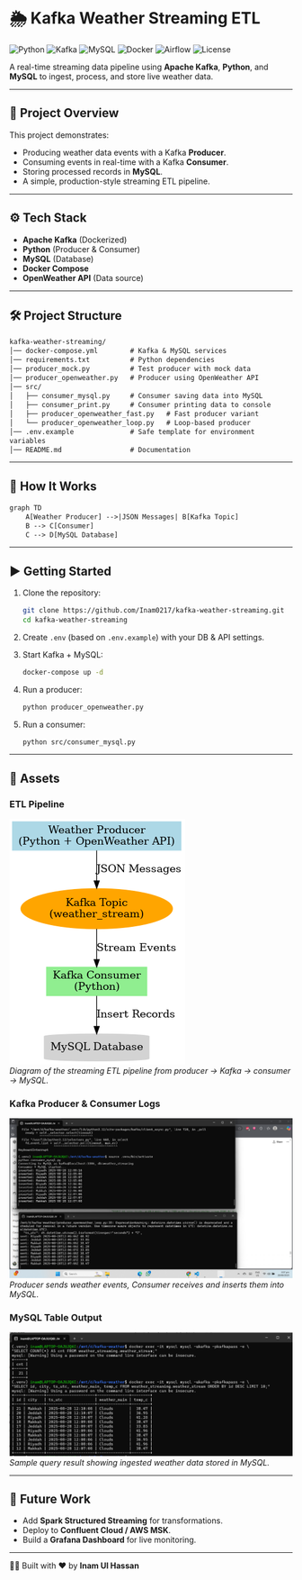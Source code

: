 # 🌦️ Kafka Weather Streaming ETL

![Python](https://img.shields.io/badge/Python-3.12-blue?logo=python)
![Kafka](https://img.shields.io/badge/Apache%20Kafka-Streaming-black?logo=apache-kafka)
![MySQL](https://img.shields.io/badge/MySQL-Database-orange?logo=mysql)
![Docker](https://img.shields.io/badge/Docker-Container-blue?logo=docker)
![Airflow](https://img.shields.io/badge/ETL-Pipeline-green?logo=apache-airflow)
![License](https://img.shields.io/badge/License-MIT-lightgrey)


A real-time streaming data pipeline using **Apache Kafka**, **Python**, and **MySQL** to ingest, process, and store live weather data.

---

## 📌 Project Overview
This project demonstrates:
- Producing weather data events with a Kafka **Producer**.
- Consuming events in real-time with a Kafka **Consumer**.
- Storing processed records in **MySQL**.
- A simple, production-style streaming ETL pipeline.

---

## ⚙️ Tech Stack
- **Apache Kafka** (Dockerized)
- **Python** (Producer & Consumer)
- **MySQL** (Database)
- **Docker Compose**
- **OpenWeather API** (Data source)

---

## 🛠️ Project Structure
```
kafka-weather-streaming/
│── docker-compose.yml        # Kafka & MySQL services
│── requirements.txt          # Python dependencies
│── producer_mock.py          # Test producer with mock data
│── producer_openweather.py   # Producer using OpenWeather API
│── src/
│   ├── consumer_mysql.py     # Consumer saving data into MySQL
│   ├── consumer_print.py     # Consumer printing data to console
│   ├── producer_openweather_fast.py   # Fast producer variant
│   └── producer_openweather_loop.py   # Loop-based producer
│── .env.example              # Safe template for environment variables
│── README.md                 # Documentation
```

---

## 🚀 How It Works
```mermaid
graph TD
    A[Weather Producer] -->|JSON Messages| B[Kafka Topic]
    B --> C[Consumer]
    C --> D[MySQL Database]
```

---

## ▶️ Getting Started
1. Clone the repository:
   ```bash
   git clone https://github.com/Inam0217/kafka-weather-streaming.git
   cd kafka-weather-streaming
   ```

2. Create `.env` (based on `.env.example`) with your DB & API settings.

3. Start Kafka + MySQL:
   ```bash
   docker-compose up -d
   ```

4. Run a producer:
   ```bash
   python producer_openweather.py
   ```

5. Run a consumer:
   ```bash
   python src/consumer_mysql.py
   ```

---

## 📂 Assets

### ETL Pipeline
![ETL Pipeline](assets/etl_flow.png)  
*Diagram of the streaming ETL pipeline from producer → Kafka → consumer → MySQL.*

### Kafka Producer & Consumer Logs
![Producer Consumer Logs](assets/consumer_producer_output.png)  
*Producer sends weather events, Consumer receives and inserts them into MySQL.*

### MySQL Table Output
![MySQL Table](assets/mysql_table_output.png)  
*Sample query result showing ingested weather data stored in MySQL.*

---

## 🔮 Future Work
- Add **Spark Structured Streaming** for transformations.
- Deploy to **Confluent Cloud / AWS MSK**.
- Build a **Grafana Dashboard** for live monitoring.

---

👨‍💻 Built with ❤️ by **Inam Ul Hassan**
